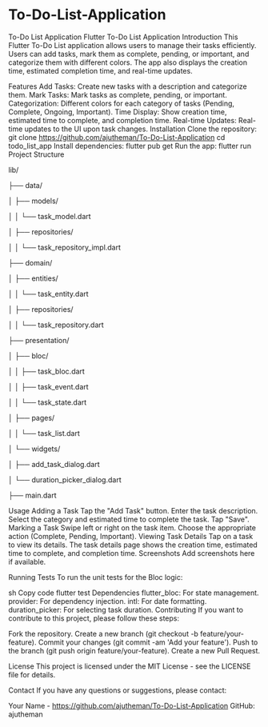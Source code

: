 # To-Do-List-Application
To-Do List Application
Flutter To-Do List Application
Introduction
This Flutter To-Do List application allows users to manage their tasks efficiently. Users can add tasks, mark them as complete, pending, or important, and categorize them with different colors. The app also displays the creation time, estimated completion time, and real-time updates.

Features
Add Tasks: Create new tasks with a description and categorize them.
Mark Tasks: Mark tasks as complete, pending, or important.
Categorization: Different colors for each category of tasks (Pending, Complete, Ongoing, Important).
Time Display: Show creation time, estimated time to complete, and completion time.
Real-time Updates: Real-time updates to the UI upon task changes.
Installation
Clone the repository:
git clone https://github.com/ajutheman/To-Do-List-Application
cd todo_list_app
Install dependencies:
flutter pub get
Run the app:
flutter run
Project Structure

lib/

├── data/

│   ├── models/

│   │   └── task_model.dart

│   ├── repositories/

│   │   └── task_repository_impl.dart

├── domain/

│   ├── entities/

│   │   └── task_entity.dart

│   ├── repositories/

│   │   └── task_repository.dart

├── presentation/

│   ├── bloc/

│   │   ├── task_bloc.dart

│   │   ├── task_event.dart

│   │   └── task_state.dart

│   ├── pages/

│   │   └── task_list.dart

│   └── widgets/

│       ├── add_task_dialog.dart

│       └── duration_picker_dialog.dart

├── main.dart



Usage
Adding a Task
Tap the "Add Task" button.
Enter the task description.
Select the category and estimated time to complete the task.
Tap "Save".
Marking a Task
Swipe left or right on the task item.
Choose the appropriate action (Complete, Pending, Important).
Viewing Task Details
Tap on a task to view its details.
The task details page shows the creation time, estimated time to complete, and completion time.
Screenshots
Add screenshots here if available.

Running Tests
To run the unit tests for the Bloc logic:

sh
Copy code
flutter test
Dependencies
flutter_bloc: For state management.
provider: For dependency injection.
intl: For date formatting.
duration_picker: For selecting task duration.
Contributing
If you want to contribute to this project, please follow these steps:

Fork the repository.
Create a new branch (git checkout -b feature/your-feature).
Commit your changes (git commit -am 'Add your feature').
Push to the branch (git push origin feature/your-feature).
Create a new Pull Request.

License
This project is licensed under the MIT License - see the LICENSE file for details.

Contact
If you have any questions or suggestions, please contact:

Your Name - https://github.com/ajutheman/To-Do-List-Application
GitHub: ajutheman
